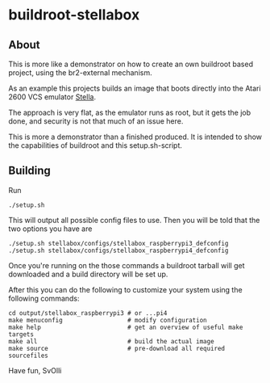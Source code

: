 # buildroot-stellabox #

## About ##

This is more like a demonstrator on how to create an own buildroot based
project, using the br2-external mechanism.

As an example this projects builds an image that boots directly into the
Atari 2600 VCS emulator [Stella](https://stella-emu.github.io).

The approach is very flat, as the emulator runs as root, but it gets the
job done, and security is not that much of an issue here.

This is more a demonstrator than a finished produced. It is intended to
show the capabilities of buildroot and this setup.sh-script.

## Building ##

Run
```
./setup.sh
```
This will output all possible config files to use. Then you will be told
that the two options you have are
```
./setup.sh stellabox/configs/stellabox_raspberrypi3_defconfig
./setup.sh stellabox/configs/stellabox_raspberrypi4_defconfig
```
Once you're running on the those commands a buildroot tarball will get
downloaded and a build directory will be set up.

After this you can do the following to customize your system using the
following commands:
```
cd output/stellabox_raspberrypi3 # or ...pi4
make menuconfig                  # modify configuration
make help                        # get an overview of useful make targets
make all                         # build the actual image
make source                      # pre-download all required sourcefiles
```

Have fun,
  SvOlli
